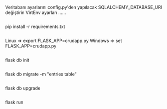 Veritabanı ayarlarını config.py'den yapılacak
SQLALCHEMY_DATABASE_URI değiştirin
VirtEnv ayarları ......

```
```
pip install -r requirements.txt
```
```
Linux => export FLASK_APP=crudapp.py
Windows => set FLASK_APP=crudapp.py
```
```
flask db init
```
```
flask db migrate -m "entries table"
```
```
flask db upgrade
```
```
flask run
```
